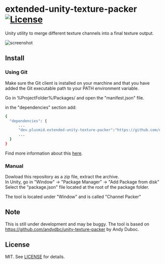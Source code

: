 extended-unity-texture-packer [![License](https://img.shields.io/badge/License-MIT-lightgrey.svg?style=flat)](http://mit-license.org)
==========


Unity utility to merge different texture channels into a final texture output. 

![screenshot](Screenshots/screen00.gif)

## Install

### Using Git

Make sure the Git client is installed on your marchine and that you have added the Git executable path to your PATH environment variable.

Go in %ProjectFolder%/Packages/ and open the "manifest.json" file.

in the "dependencies" section add:

```sh
{
  "dependencies": {
      ...
      "dev.plusmid.extended-unity-texture-packer":"https://github.com/noxer/extended-unity-texture-packer.git#0.2.0"
      ...
  }
}
```

Find more information about this [here](https://docs.unity3d.com/Manual/upm-git.html).

### Manual 

Dowload this repository as a zip file, extract the archive. <br>
In Unity, go in "Window" -> "Package Manager"  -> "Add Package from disk"<br>
Select the "package.json" file located at the root of the package folder.<br>

The tool is located under "Window" and is called "Channel Packer"

## Note

This is still under development and may be buggy.
The tool is based on https://github.com/andydbc/unity-texture-packer by Andy Duboc.

## License

MIT. See [LICENSE](https://github.com/andydbc/unity-texture-packer/blob/master/LICENSE) for details.
